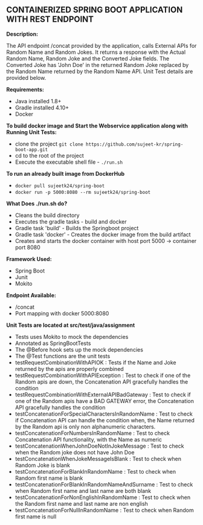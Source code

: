 ## CONTAINERIZED SPRING BOOT APPLICATION WITH REST ENDPOINT

**Description:**

The API endpoint /concat provided by the application, calls External APIs for Random Name and Random Jokes. It returns a response with the Actual Random Name, Random Joke and the Converted Joke fields. The Converted Joke has 'John Doe' in the returned Random Joke replaced by the Random Name returned by the Random Name API.
Unit Test details are provided below.

**Requirements:**
- Java installed 1.8+
- Gradle installed 4.10+
- Docker

**To build docker image and Start the Webservice application along with Running Unit Tests:**
- clone the project  `git clone https://github.com/sujeet-kr/spring-boot-app.git`
- cd to the root of the project
- Execute the executable shell file -  `./run.sh`

**To run an already built image from DockerHub**
- `docker pull sujeetk24/spring-boot`
- `docker run -p 5000:8080 --rm sujeetk24/spring-boot`

**What Does ./run.sh do?**
- Cleans the build directory
- Executes the gradle tasks -  build and docker
- Gradle task 'build' - Builds the Springboot project
- Gradle task 'docker' - Creates the docker image from the build artifact
- Creates and starts the docker container with host port 5000 -> container port 8080

**Framework Used:**
- Spring Boot
- Junit
- Mokito

**Endpoint Available:**
- /concat
- Port mapping with docker 5000:8080

**Unit Tests are located at src/test/java/assignment**
- Tests uses Mokito to mock the dependencies
- Annotated as SpringBootTests
- The @Before hook sets up the mock dependencies
- The @Test functions are the unit tests
- testRequestCombinationWithAPIOK : Tests if the Name and Joke returned by the apis are properly combined
- testRequestCombinationWithAPIException : Test to check if one of the Random apis are down, the Concatenation API gracefully handles the condition
- testRequestCombinationWithExternalAPIBadGateway : Test to check if one of the Random apis have a BAD GATEWAY error, the Concatenation API gracefully handles the condition
- testConcatenationForSpecialCharactersInRandomName : Test to check if Concatenation API can handle the condition when, the Name returned by the Random api is only non alphanumeric characters. 
- testConcatenationForNumbersInRandomName : Test to check Concatenation API functionality, with the Name as numeric
- testConcatenationWhenJohnDoeNotInJokeMessage : Test to check when the Random joke does not have John Doe
- testConcatenationWhenJokeMessageIsBlank : Test to check when Random Joke is blank
- testConcatenationForBlankInRandomName : Test to check when Random first name is blank
- testConcatenationForBlankInRandomNameAndSurname : Test to check when Random first name and last name are both blank
- testConcatenationForNonEnglishInRandomName : Test to check when the Random first name and last name are non english
- testConcatenationForNullInRandomName : Test to check when Random first name is null
